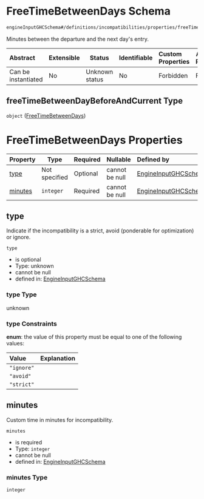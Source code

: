 # FreeTimeBetweenDays Schema

```txt
engineInputGHCSchema#/definitions/incompatibilities/properties/freeTimeBetweenDayBeforeAndCurrent
```

Minutes between the departure and the next day's entry.


| Abstract            | Extensible | Status         | Identifiable | Custom Properties | Additional Properties | Access Restrictions | Defined In                                                         |
| :------------------ | ---------- | -------------- | ------------ | :---------------- | --------------------- | ------------------- | ------------------------------------------------------------------ |
| Can be instantiated | No         | Unknown status | No           | Forbidden         | Forbidden             | none                | [ghc.schema.json\*](../out/ghc.schema.json "open original schema") |

## freeTimeBetweenDayBeforeAndCurrent Type

`object` ([FreeTimeBetweenDays](ghc-definitions-incompatibilities-properties-freetimebetweendays.md))

# FreeTimeBetweenDays Properties

| Property            | Type          | Required | Nullable       | Defined by                                                                                                                                                                                                                            |
| :------------------ | ------------- | -------- | -------------- | :------------------------------------------------------------------------------------------------------------------------------------------------------------------------------------------------------------------------------------ |
| [type](#type)       | Not specified | Optional | cannot be null | [EngineInputGHCSchema](ghc-definitions-incompatibilities-properties-freetimebetweendays-properties-type.md "engineInputGHCSchema#/definitions/incompatibilities/properties/freeTimeBetweenDayBeforeAndCurrent/properties/type")       |
| [minutes](#minutes) | `integer`     | Required | cannot be null | [EngineInputGHCSchema](ghc-definitions-incompatibilities-properties-freetimebetweendays-properties-minutes.md "engineInputGHCSchema#/definitions/incompatibilities/properties/freeTimeBetweenDayBeforeAndCurrent/properties/minutes") |

## type

Indicate if the incompatibility is a strict, avoid (ponderable for optimization) or ignore.


`type`

-   is optional
-   Type: unknown
-   cannot be null
-   defined in: [EngineInputGHCSchema](ghc-definitions-incompatibilities-properties-freetimebetweendays-properties-type.md "engineInputGHCSchema#/definitions/incompatibilities/properties/freeTimeBetweenDayBeforeAndCurrent/properties/type")

### type Type

unknown

### type Constraints

**enum**: the value of this property must be equal to one of the following values:

| Value      | Explanation |
| :--------- | ----------- |
| `"ignore"` |             |
| `"avoid"`  |             |
| `"strict"` |             |

## minutes

Custom time in minutes for incompatibility.


`minutes`

-   is required
-   Type: `integer`
-   cannot be null
-   defined in: [EngineInputGHCSchema](ghc-definitions-incompatibilities-properties-freetimebetweendays-properties-minutes.md "engineInputGHCSchema#/definitions/incompatibilities/properties/freeTimeBetweenDayBeforeAndCurrent/properties/minutes")

### minutes Type

`integer`
